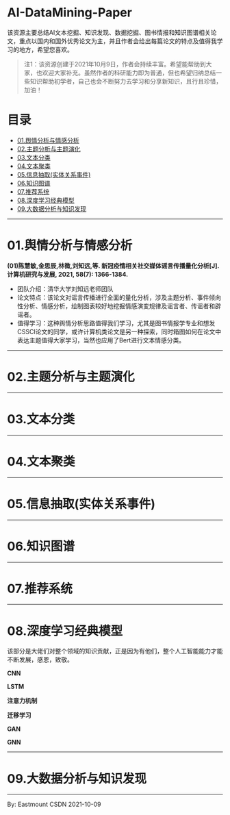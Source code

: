 # AI-DataMining-Paper
该资源主要总结AI文本挖掘、知识发现、数据挖掘、图书情报和知识图谱相关论文，重点以国内和国外优秀论文为主，并且作者会给出每篇论文的特点及值得我学习的地方，希望您喜欢。

> 注1：该资源创建于2021年10月9日，作者会持续丰富。希望能帮助到大家，也欢迎大家补充。虽然作者的科研能力即为普通，但也希望归纳总结一些知识帮助初学者，自己也会不断努力去学习和分享新知识，且行且珍惜，加油！


# 目录

- [01.舆情分析与情感分析](#01.舆情分析与情感分析)
- [02.主题分析与主题演化](#02.主题分析与主题演化)
- [03.文本分类](#03.文本分类)
- [04.文本聚类](#04.文本聚类)
- [05.信息抽取(实体关系事件)](#05.信息抽取(实体关系事件))
- [06.知识图谱](#06.知识图谱)
- [07.推荐系统](#07.推荐系统)
- [08.深度学习经典模型](#08.深度学习经典模型)
- [09.大数据分析与知识发现](#09.大数据分析与知识发现)


<a name="01.舆情分析与情感分析"></a>

---

# 01.舆情分析与情感分析


**(01)陈慧敏,金思辰,林微,刘知远,等. 新冠疫情相关社交媒体谣言传播量化分析[J]. 计算机研究与发展, 2021, 58(7): 1366-1384.**
- 团队介绍：清华大学刘知远老师团队
- 论文特点：该论文对谣言传播进行全面的量化分析，涉及主题分析、事件倾向性分析、情感分析，绘制图表较好地挖掘情感演变规律及谣言者、传谣者和辟谣者。
- 值得学习：这种舆情分析思路值得我们学习，尤其是图书情报学专业和想发CSSCI论文的同学，或许计算机类论文是另一种探索，同时箱图如何在论文中表达主题值得大家学习，当然也应用了Bert进行文本情感分类。



---

# 02.主题分析与主题演化


---

# 03.文本分类

---

# 04.文本聚类


---


# 05.信息抽取(实体关系事件)

---

# 06.知识图谱


---

# 07.推荐系统

---


# 08.深度学习经典模型

该部分是大佬们对整个领域的知识贡献，正是因为有他们，整个人工智能能力才能不断发展，感恩，致敬。

**CNN**

**LSTM**

**注意力机制**

**迁移学习**

**GAN**

**GNN**





---

# 09.大数据分析与知识发现



----

By: Eastmount CSDN 2021-10-09

